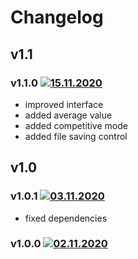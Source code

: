 # Changelog
## v1.1
### v1.1.0 [![15.11.2020](https://img.shields.io/date/1605461899)](https://github.com/d8corp/perfocode/tree/v1.1.0)
- improved interface
- added average value
- added competitive mode
- added file saving control
## v1.0
### v1.0.1 [![03.11.2020](https://img.shields.io/date/1604358064)](https://github.com/d8corp/perfocode/tree/v1.0.1)
- fixed dependencies
### v1.0.0 [![02.11.2020](https://img.shields.io/date/1604339440)](https://github.com/d8corp/perfocode/tree/v1.0.0)
